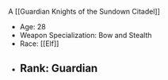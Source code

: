 A [[Guardian Knights of the Sundown Citadel]]

 - Age: 28
- Weapon Specialization: Bow and Stealth
- Race: [[Elf]]
- Rank: Guardian
    -